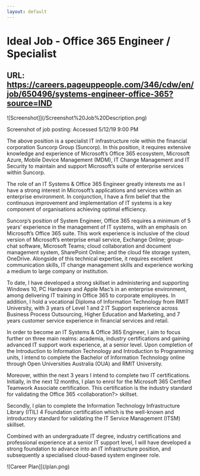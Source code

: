 ```yaml
---
layout: default
---
```


# Ideal Job - Office 365 Engineer / Specialist

## URL: https://careers.pageuppeople.com/346/cdw/en/job/650496/systems-engineer-office-365?source=IND 

![Screenshot]](/Screenshot%20Job%20Description.png)

Screenshot of job posting:
Accessed 5/12/19 9:00 PM

The above position is a specialist IT infrastructure role within the financial corporation Suncorp Group (Suncorp). In this position, it requires extensive knowledge and experience of Microsoft’s Office 365 ecosystem, Microsoft Azure, Mobile Device Management (MDM), IT Change Management and IT Security to maintain and support Microsoft’s suite of enterprise services within Suncorp.

The role of an IT Systems & Office 365 Engineer greatly interests me as I have a strong interest in Microsoft’s applications and services within an enterprise environment. In conjunction, I have a firm belief that the continuous improvement and implementation of IT systems is a key component of organisations achieving optimal efficiency.

Suncorp’s position of System Engineer, Office 365 requires a minimum of 5 years’ experience in the management of IT systems, with an emphasis on Microsoft’s Office 365 suite. This work experience is inclusive of the cloud version of Microsoft’s enterprise email service, Exchange Online; group-chat software, Microsoft Teams; cloud collaboration and document management system, SharePoint Online; and the cloud file storage system, OneDrive. Alongside of this technical expertise, it requires excellent communication skills, IT change management skills and experience working a medium to large company or institution.

To date, I have developed a strong skillset in administering and supporting Windows 10, PC Hardware and Apple Mac’s in an enterprise environment, among delivering IT training in Office 365 to corporate employees. In addition, I hold a vocational Diploma of Information Technology from RMIT University, with 3 years of Level 1 and 2 IT Support experience across Business Process Outsourcing, Higher Education and Marketing, and 7 years customer service experience in financial services and retail.

In order to become an IT Systems & Office 365 Engineer, I aim to focus further on three main realms: academia, industry certifications and gaining advanced IT support work experience, at a senior level. Upon completion of the Introduction to Information Technology and Introduction to Programming units, I intend to complete the Bachelor of Information Technology online through Open Universities Australia (OUA) and RMIT University.

Moreover, within the next 3 years I intend to complete two IT certifications. Initially, in the next 12 months, I plan to enrol for the Microsoft 365 Certified Teamwork Associate certification. This certification is the industry standard for validating the Office 365 <collaboration?> skillset. 

Secondly, I plan to complete the Information Technology Infrastructure Library (ITIL) 4 Foundation certification which is the well-known and introductory standard for validating the IT Service Management (ITSM) skillset.

Combined with an undergraduate IT degree, industry certifications and professional experience at a senior IT support level, I will have developed a strong foundation to advance into an IT infrastructure position, and subsequently a specialised cloud-based system engineer role.

![Career Plan]](/plan.png)
